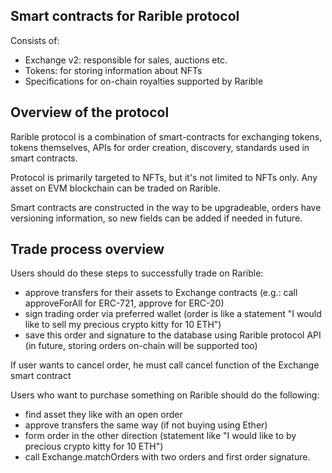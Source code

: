 ## Smart contracts for Rarible protocol

Consists of:

- Exchange v2: responsible for sales, auctions etc.
- Tokens: for storing information about NFTs
- Specifications for on-chain royalties supported by Rarible

## Overview of the protocol

Rarible protocol is a combination of smart-contracts for exchanging tokens, tokens themselves, APIs for order creation, discovery, standards used in smart contracts.

Protocol is primarily targeted to NFTs, but it's not limited to NFTs only. Any asset on EVM blockchain can be traded on Rarible.

Smart contracts are constructed in the way to be upgradeable, orders have versioning information, so new fields can be added if needed in future.

## Trade process overview

Users should do these steps to successfully trade on Rarible:

- approve transfers for their assets to Exchange contracts (e.g.: call approveForAll for ERC-721, approve for ERC-20)
- sign trading order via preferred wallet (order is like a statement "I would like to sell my precious crypto kitty for 10 ETH")
- save this order and signature to the database using Rarible protocol API (in future, storing orders on-chain will be supported too)

If user wants to cancel order, he must call cancel function of the Exchange smart contract

Users who want to purchase something on Rarible should do the following:

- find asset they like with an open order
- approve transfers the same way (if not buying using Ether)
- form order in the other direction (statement like "I would like to by precious crypto kitty for 10 ETH")
- call Exchange.matchOrders with two orders and first order signature. 
